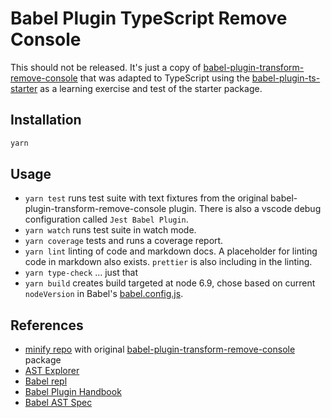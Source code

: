# Babel Plugin TypeScript Remove Console

This should not be released. It's just a copy of [babel-plugin-transform-remove-console](https://github.com/babel/minify/tree/master/packages/babel-plugin-transform-remove-console) that was adapted to TypeScript using the [babel-plugin-ts-starter](https://github.com/robseaman/babel-plugin-ts-starter) as a learning exercise and test of the starter package.

## Installation

```bash
yarn
```

## Usage

- `yarn test` runs test suite with text fixtures from the original babel-plugin-transform-remove-console plugin. There is also a vscode debug configuration called `Jest Babel Plugin`.
- `yarn watch` runs test suite in watch mode.
- `yarn coverage` tests and runs a coverage report.
- `yarn lint` linting of code and markdown docs. A placeholder for linting code in markdown also exists. `prettier` is also including in the linting.
- `yarn type-check` ... just that
- `yarn build` creates build targeted at node 6.9, chose based on current `nodeVersion` in Babel's [babel.config.js](https://github.com/babel/babel/blob/master/babel.config.js).

## References

- [minify repo](https://github.com/babel/minify) with original [babel-plugin-transform-remove-console](https://github.com/babel/minify/tree/master/packages/babel-plugin-transform-remove-console) package
- [AST Explorer](https://astexplorer.net/#)
- [Babel repl](https://babeljs.io/repl)
- [Babel Plugin Handbook](https://github.com/jamiebuilds/babel-handbook/blob/master/translations/en/plugin-handbook.md)
- [Babel AST Spec](https://github.com/babel/babel/blob/master/packages/babel-parser/ast/spec.md)
